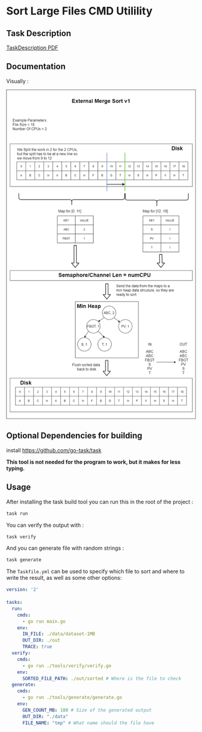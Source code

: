 # Sort Large Files CMD Utilility

## Task Description

[TaskDescription PDF](./docs/TaskDescription.pdf)

## Documentation

Visually :

![External Merge Sort Visual Representation](./docs/ExternalMergeSort.png)

## Optional Dependencies for building

install https://github.com/go-task/task

**This tool is not needed for the program to work, but it makes for less typing.**

## Usage

After installing the task build tool you can run this in the root of the project :
```bash
task run
```

You can verify the output with :
```bash
task verify
```

And you can generate file with random strings :
```bash
task generate
```

The `Taskfile.yml` can be used to specify which file to sort and where to write the result, as well as some other options:
```yml
version: '2'

tasks:
  run:
    cmds:
      - go run main.go
    env:
      IN_FILE: ./data/dataset-1MB
      OUT_DIR: ./out
      TRACE: true
  verify:
    cmds:
      - go run ./tools/verify/verify.go
    env:
      SORTED_FILE_PATH: ./out/sorted # Where is the file to check
  generate:
    cmds:
      - go run ./tools/generate/generate.go
    env:
      GEN_COUNT_MB: 100 # Size of the generated output
      OUT_DIR: "./data"
      FILE_NAME: "tmp" # What name should the file have
```
